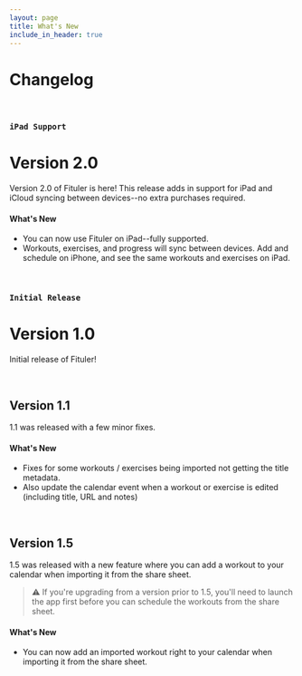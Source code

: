 ```yaml
---
layout: page
title: What's New
include_in_header: true
---
```


# Changelog
<br>

### `iPad Support`
# **Version 2.0**

Version 2.0 of Fituler is here! This release adds in support for iPad and iCloud syncing between devices--no extra purchases required.

#### What's New
- You can now use Fituler on iPad--fully supported.
- Workouts, exercises, and progress will sync between devices. Add and schedule on iPhone, and see the same workouts and exercises on iPad.
<br>

### `Initial Release`
# **Version 1.0**

Initial release of Fituler!

<br>

## **Version 1.1**
1.1 was released with a few minor fixes.

#### What's New
- Fixes for some workouts / exercises being imported not getting the title metadata.
- Also update the calendar event when a workout or exercise is edited (including title, URL and notes)

<br>

## **Version 1.5**
1.5 was released with a new feature where you can add a workout to your calendar when importing it from the share sheet.

> ⚠️ If you're upgrading from a version prior to 1.5, you'll need to launch the app first before you can schedule the workouts from the share sheet.

#### What's New
- You can now add an imported workout right to your calendar when importing it from the share sheet.
<br>